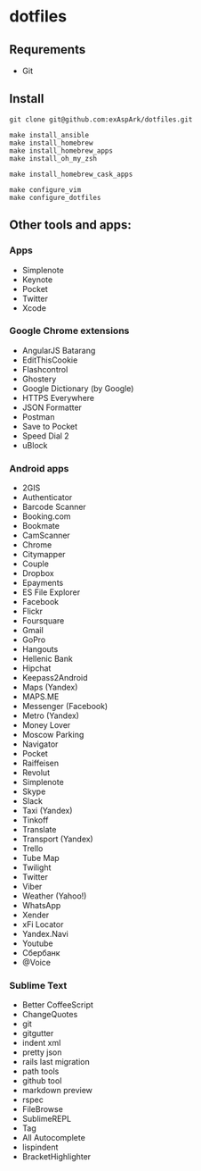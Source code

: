 # dotfiles

## Requrements

* Git

## Install

```
git clone git@github.com:exAspArk/dotfiles.git

make install_ansible
make install_homebrew
make install_homebrew_apps
make install_oh_my_zsh

make install_homebrew_cask_apps

make configure_vim
make configure_dotfiles
```

## Other tools and apps:

### Apps

* Simplenote
* Keynote
* Pocket
* Twitter
* Xcode

### Google Chrome extensions

* AngularJS Batarang
* EditThisCookie
* Flashcontrol
* Ghostery
* Google Dictionary (by Google)
* HTTPS Everywhere
* JSON Formatter
* Postman
* Save to Pocket
* Speed Dial 2
* uBlock

### Android apps

* 2GIS
* Authenticator
* Barcode Scanner
* Booking.com
* Bookmate
* CamScanner
* Chrome
* Citymapper
* Couple
* Dropbox
* Epayments
* ES File Explorer
* Facebook
* Flickr
* Foursquare
* Gmail
* GoPro
* Hangouts
* Hellenic Bank
* Hipchat
* Keepass2Android
* Maps (Yandex)
* MAPS.ME
* Messenger (Facebook)
* Metro (Yandex)
* Money Lover
* Moscow Parking
* Navigator
* Pocket
* Raiffeisen
* Revolut
* Simplenote
* Skype
* Slack
* Taxi (Yandex)
* Tinkoff
* Translate
* Transport (Yandex)
* Trello
* Tube Map
* Twilight
* Twitter
* Viber
* Weather (Yahoo!)
* WhatsApp
* Xender
* xFi Locator
* Yandex.Navi
* Youtube
* Сбербанк
* @Voice

### Sublime Text

* Better CoffeeScript
* ChangeQuotes
* git
* gitgutter
* indent xml
* pretty json
* rails last migration
* path tools
* github tool
* markdown preview
* rspec
* FileBrowse
* SublimeREPL
* Tag
* All Autocomplete
* lispindent
* BracketHighlighter
